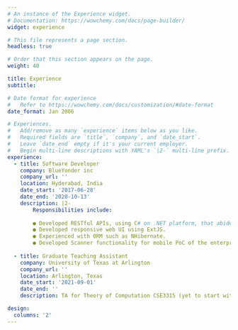 ```yaml
---
# An instance of the Experience widget.
# Documentation: https://wowchemy.com/docs/page-builder/
widget: experience

# This file represents a page section.
headless: true

# Order that this section appears on the page.
weight: 40

title: Experience
subtitle:

# Date format for experience
#   Refer to https://wowchemy.com/docs/customization/#date-format
date_format: Jan 2006

# Experiences.
#   Add/remove as many `experience` items below as you like.
#   Required fields are `title`, `company`, and `date_start`.
#   Leave `date_end` empty if it's your current employer.
#   Begin multi-line descriptions with YAML's `|2-` multi-line prefix.
experience:
  - title: Software Developer
    company: BlueYonder inc
    company_url: ''
    location: Hyderabad, India
    date_start: '2017-06-28'
    date_end: '2020-10-13'
    description: |2-
        Responsibilities include:
        
        ● Developed RESTful APIs, using C# on .NET platform, that abide by the latest standard.
        ● Developed responsive web UI using ExtJS.
        ● Experienced with ORM such as NHibernate.
        ● Developed Scanner functionality for mobile PoC of the enterprise product using Xamarin.
        
  - title: Graduate Teaching Assistant
    company: University of Texas at Arlington
    company_url: ''
    location: Arlington, Texas
    date_start: '2021-09-01'
    date_end: ''
    description: TA for Theory of Computation CSE3315 (yet to start with my work)

design:
  columns: '2'
---
```


